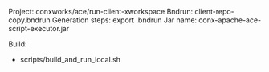 Project: conxworks/ace/run-client-xworkspace
Bndrun: client-repo-copy.bndrun
Generation steps: export .bndrun
Jar name: conx-apache-ace-script-executor.jar

Build:
- scripts/build_and_run_local.sh
